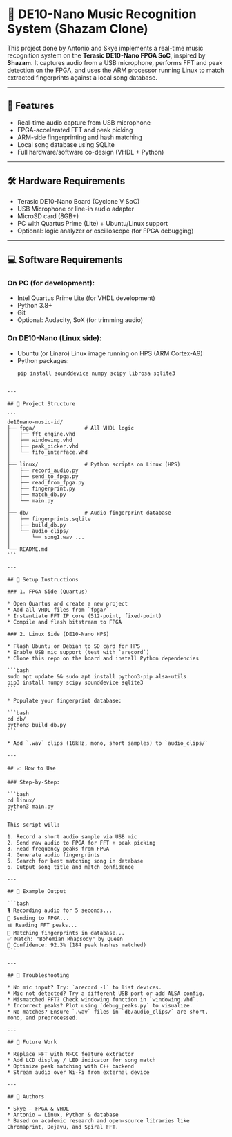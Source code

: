 # 🎵 DE10-Nano Music Recognition System (Shazam Clone)

This project done by Antonio and Skye implements a real-time music recognition system on the **Terasic DE10-Nano FPGA SoC**, inspired by **Shazam**. It captures audio from a USB microphone, performs FFT and peak detection on the FPGA, and uses the ARM processor running Linux to match extracted fingerprints against a local song database.

---

## 📌 Features
- Real-time audio capture from USB microphone
- FPGA-accelerated FFT and peak picking
- ARM-side fingerprinting and hash matching
- Local song database using SQLite
- Full hardware/software co-design (VHDL + Python)

---

## 🛠️ Hardware Requirements
- Terasic DE10-Nano Board (Cyclone V SoC)
- USB Microphone or line-in audio adapter
- MicroSD card (8GB+)
- PC with Quartus Prime (Lite) + Ubuntu/Linux support
- Optional: logic analyzer or oscilloscope (for FPGA debugging)

---

## 💻 Software Requirements
### On PC (for development):
- Intel Quartus Prime Lite (for VHDL development)
- Python 3.8+
- Git
- Optional: Audacity, SoX (for trimming audio)

### On DE10-Nano (Linux side):
- Ubuntu (or Linaro) Linux image running on HPS (ARM Cortex-A9)
- Python packages:  
  ```bash
  pip install sounddevice numpy scipy librosa sqlite3
````

---

## 🧱 Project Structure

```
de10nano-music-id/
├── fpga/                # All VHDL logic
│   ├── fft_engine.vhd
│   ├── windowing.vhd
│   ├── peak_picker.vhd
│   └── fifo_interface.vhd
│
├── linux/               # Python scripts on Linux (HPS)
│   ├── record_audio.py
│   ├── send_to_fpga.py
│   ├── read_from_fpga.py
│   ├── fingerprint.py
│   ├── match_db.py
│   └── main.py
│
├── db/                  # Audio fingerprint database
│   ├── fingerprints.sqlite
│   ├── build_db.py
│   └── audio_clips/
│       └── song1.wav ...
│
└── README.md
```

---

## 🚀 Setup Instructions

### 1. FPGA Side (Quartus)

* Open Quartus and create a new project
* Add all VHDL files from `fpga/`
* Instantiate FFT IP core (512-point, fixed-point)
* Compile and flash bitstream to FPGA

### 2. Linux Side (DE10-Nano HPS)

* Flash Ubuntu or Debian to SD card for HPS
* Enable USB mic support (test with `arecord`)
* Clone this repo on the board and install Python dependencies

```bash
sudo apt update && sudo apt install python3-pip alsa-utils
pip3 install numpy scipy sounddevice sqlite3
```

* Populate your fingerprint database:

```bash
cd db/
python3 build_db.py
```

* Add `.wav` clips (16kHz, mono, short samples) to `audio_clips/`

---

## 📈 How to Use

### Step-by-Step:

```bash
cd linux/
python3 main.py
```

This script will:

1. Record a short audio sample via USB mic
2. Send raw audio to FPGA for FFT + peak picking
3. Read frequency peaks from FPGA
4. Generate audio fingerprints
5. Search for best matching song in database
6. Output song title and match confidence

---

## 🧪 Example Output

```bash
🎙️ Recording audio for 5 seconds...
📡 Sending to FPGA...
📊 Reading FFT peaks...
🔎 Matching fingerprints in database...
✅ Match: "Bohemian Rhapsody" by Queen
🎯 Confidence: 92.3% (184 peak hashes matched)
```

---

## 🔧 Troubleshooting

* No mic input? Try: `arecord -l` to list devices.
* Mic not detected? Try a different USB port or add ALSA config.
* Mismatched FFT? Check windowing function in `windowing.vhd`.
* Incorrect peaks? Plot using `debug_peaks.py` to visualize.
* No matches? Ensure `.wav` files in `db/audio_clips/` are short, mono, and preprocessed.

---

## 🌱 Future Work

* Replace FFT with MFCC feature extractor
* Add LCD display / LED indicator for song match
* Optimize peak matching with C++ backend
* Stream audio over Wi-Fi from external device

---

## 👥 Authors

* Skye – FPGA & VHDL
* Antonio – Linux, Python & database
* Based on academic research and open-source libraries like Chromaprint, Dejavu, and Spiral FFT.
